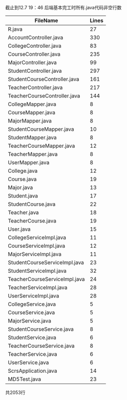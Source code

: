 截止到12.7 19：46 后端基本完工时所有.java代码非空行数

| FileName | Lines |
|----------|-------|
| R.java | 27 |
| AccountController.java | 330 |
| CollegeController.java | 83 |
| CourseController.java | 235 |
| MajorController.java | 99 |
| StudentController.java | 297 |
| StudentCourseController.java | 161 |
| TeacherController.java | 217 |
| TeacherCourseController.java | 144 |
| CollegeMapper.java | 8 |
| CourseMapper.java | 8 |
| MajorMapper.java | 8 |
| StudentCourseMapper.java | 10 |
| StudentMapper.java | 8 |
| TeacherCourseMapper.java | 12 |
| TeacherMapper.java | 8 |
| UserMapper.java | 8 |
| College.java | 12 |
| Course.java | 19 |
| Major.java | 13 |
| Student.java | 17 |
| StudentCourse.java | 22 |
| Teacher.java | 18 |
| TeacherCourse.java | 19 |
| User.java | 15 |
| CollegeServiceImpl.java | 11 |
| CourseServiceImpl.java | 12 |
| MajorServiceImpl.java | 11 |
| StudentCourseServiceImpl.java | 23 |
| StudentServiceImpl.java | 32 |
| TeacherCourseServiceImpl.java | 24 |
| TeacherServiceImpl.java | 28 |
| UserServiceImpl.java | 28 |
| CollegeService.java | 5 |
| CourseService.java | 5 |
| MajorService.java | 5 |
| StudentCourseService.java | 8 |
| StudentService.java | 6 |
| TeacherCourseService.java | 8 |
| TeacherService.java | 6 |
| UserService.java | 6 |
| ScrsApplication.java | 14 |
| MD5Test.java | 23 |


共2053行